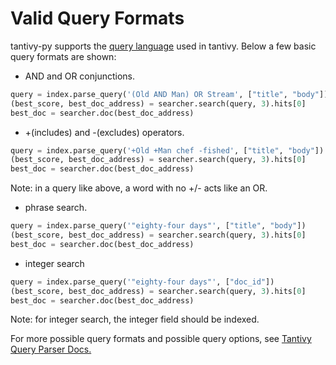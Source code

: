 # Valid Query Formats

tantivy-py supports the [query language](https://docs.rs/tantivy/latest/tantivy/query/struct.QueryParser.html#method.parse_query) used in tantivy.
Below a few basic query formats are shown:

 - AND and OR conjunctions.
```python
query = index.parse_query('(Old AND Man) OR Stream', ["title", "body"])
(best_score, best_doc_address) = searcher.search(query, 3).hits[0]
best_doc = searcher.doc(best_doc_address)
```

 - +(includes) and -(excludes) operators.
```python
query = index.parse_query('+Old +Man chef -fished', ["title", "body"])
(best_score, best_doc_address) = searcher.search(query, 3).hits[0]
best_doc = searcher.doc(best_doc_address)
```
Note: in a query like above, a word with no +/- acts like an OR.

 - phrase search.
```python
query = index.parse_query('"eighty-four days"', ["title", "body"])
(best_score, best_doc_address) = searcher.search(query, 3).hits[0]
best_doc = searcher.doc(best_doc_address)
```

- integer search
```python
query = index.parse_query('"eighty-four days"', ["doc_id"])
(best_score, best_doc_address) = searcher.search(query, 3).hits[0]
best_doc = searcher.doc(best_doc_address)
```
Note: for integer search, the integer field should be indexed.

For more possible query formats and possible query options, see [Tantivy Query Parser Docs.](https://docs.rs/tantivy/latest/tantivy/query/struct.QueryParser.html)
